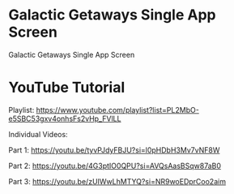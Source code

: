 # Galactic Getaways Single App Screen
 Galactic Getaways Single App Screen

# YouTube Tutorial

Playlist:
https://www.youtube.com/playlist?list=PL2MbO-e5SBC53gxv4onhsFs2vHp_FVlLL

Individual Videos:

Part 1: https://youtu.be/tyvPJdyFBJU?si=l0pHDbH3Mv7vNF8W

Part 2: https://youtu.be/4G3ptIO0QPU?si=AVQsAasBSqw87aB0

Part 3: https://youtu.be/zUIWwLhMTYQ?si=NR9woEDprCoo2aim
